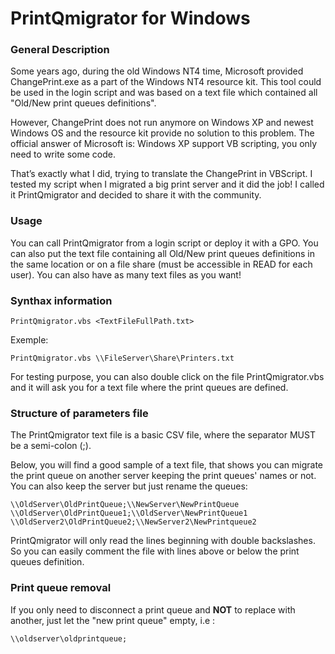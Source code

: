 # PrintQmigrator for Windows

### General Description
Some years ago, during the old Windows NT4 time, Microsoft provided ChangePrint.exe as a part of the Windows NT4 resource kit. This tool could be used in the login script and was based on a text file which contained all "Old/New print queues definitions".

However, ChangePrint does not run anymore on Windows XP and newest Windows OS and the resource kit provide no solution to this problem. The official answer of Microsoft is: Windows XP support VB scripting, you only need to write some code.

That’s exactly what I did, trying to translate the ChangePrint in VBScript. I tested my script when I migrated a big print server and it did the job! I called it PrintQmigrator and decided to share it with the community.

### Usage
You can call PrintQmigrator from a login script or deploy it with a GPO. You can also put the text file containing all Old/New print queues definitions in the same location or on a file share (must be accessible in READ for each user). You can also have as many text files as you want!

### Synthax information
```
PrintQmigrator.vbs <TextFileFullPath.txt>
```

Exemple:
```
PrintQmigrator.vbs \\FileServer\Share\Printers.txt
```

For testing purpose, you can also double click on the file PrintQmigrator.vbs and it will ask you for a text file where the print queues are defined.

### Structure of parameters file
The PrintQmigrator text file is a basic CSV file, where the separator MUST be a semi-colon (;).

Below, you will find a good sample of a text file, that shows you can migrate the print queue on another server keeping the print queues' names or not. You can also keep the server but just rename the queues:

```
\\OldServer\OldPrintQueue;\\NewServer\NewPrintQueue
\\OldServer\OldPrintQueue1;\\OldServer\NewPrintQueue1
\\OldServer2\OldPrintQueue2;\\NewServer2\NewPrintqueue2
```

PrintQmigrator will only read the lines beginning with double backslashes. So you can easily comment the file with lines above or below the print queues definition.

### Print queue removal
If you only need to disconnect a print queue and __NOT__ to replace with another, just let the "new print queue" empty, i.e :

```
\\oldserver\oldprintqueue;
```

